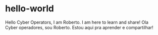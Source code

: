 # hello-world

Hello Cyber Operators, I am Roberto. I am here to learn and share!
Ola Cyber operadores, sou Roberto. Estou aqui pra aprender e compartilhar!
